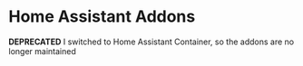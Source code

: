 # Home Assistant Addons

**DEPRECATED** I switched to Home Assistant Container, so the addons are no longer maintained
